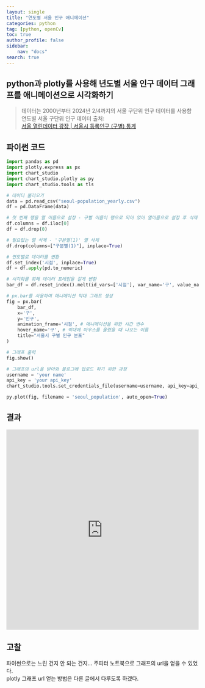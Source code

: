 ```yaml
---
layout: single
title: "연도별 서울 인구 애니메이션"
categories: python
tag: [python, openCv]
toc: true
author_profile: false
sidebar:
    nav: "docs"
search: true
---
```


## python과 plotly를 사용해 년도별 서울 인구 데이터 그래프를 애니메이션으로 시각화하기
> 데이터는 2000년부터 2024년 2/4까지의 서울 구단위 인구 데이터를 사용함   
> 연도별 서울 구단위 인구 데이터 출처:     
> [서울 열린데이터 광장 | 서울시 등록인구 (구별) 통계](https://data.seoul.go.kr/dataList/419/S/2/datasetView.do)    

## 파이썬 코드   
```python
import pandas as pd
import plotly.express as px
import chart_studio
import chart_studio.plotly as py
import chart_studio.tools as tls

# 데이터 불러오기
data = pd.read_csv("seoul-population_yearly.csv")
df = pd.DataFrame(data)
```
```python
# 첫 번째 행을 열 이름으로 설정 - 구별 이름이 행으로 되어 있어 열이름으로 설정 후 삭제
df.columns = df.iloc[0]
df = df.drop(0)

# 필요없는 열 삭제 - '구분별(1)' 열 삭제
df.drop(columns=["구분별(1)"], inplace=True)

# 연도별로 데이터를 변환
df.set_index('시점', inplace=True)
df = df.apply(pd.to_numeric)
```

```python
# 시각화를 위해 데이터 프레임을 길게 변환
bar_df = df.reset_index().melt(id_vars=['시점'], var_name='구', value_name='인구')

# px.bar를 사용하여 애니메이션 막대 그래프 생성
fig = px.bar(
    bar_df,
    x='구',
    y='인구',
    animation_frame='시점', # 애니메이션을 위한 시간 변수
    hover_name='구', # 막대에 마우스를 올렸을 때 나오는 이름
    title="서울시 구별 인구 분포"
)

# 그래프 출력
fig.show()
```

```python
# 그래프의 url을 받아와 블로그에 업로드 하기 위한 과정
username = 'your name'
api_key = 'your api_key'
chart_studio.tools.set_credentials_file(username=username, api_key=api_key)

py.plot(fig, filename = 'seoul_population', auto_open=True)
```

## 결과    
<iframe id="igraph" scrolling="no" style="border:none;" seamless="seamless" src="https://plotly.com/~ryudoyeon/1/" height="525" width="100%"></iframe>

## 고찰   
파이썬으로는 느린 건지 안 되는 건지... 주피터 노트북으로 그래프의 url을 얻을 수 있었다.   
plotly 그래프 url 얻는 방법은 다른 글에서 다루도록 하겠다.   